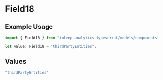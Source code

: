 # Field18

## Example Usage

```typescript
import { Field18 } from "inkeep-analytics-typescript/models/components";

let value: Field18 = "thirdPartyEntities";
```

## Values

```typescript
"thirdPartyEntities"
```